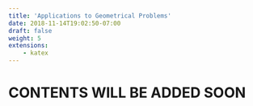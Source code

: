 ```yaml
---
title: 'Applications to Geometrical Problems'
date: 2018-11-14T19:02:50-07:00
draft: false
weight: 5
extensions:
    - katex
---
```


<h1>CONTENTS WILL BE ADDED SOON</h1>